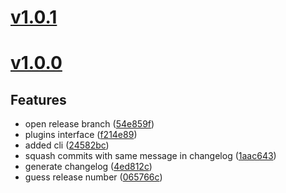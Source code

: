 <a name="v1.0.1"></a>
# [v1.0.1](https://github.com/mcasimir/release-flow/compare/v1.0.0..v1.0.1)

<a name="v1.0.0"></a>
# [v1.0.0](https://github.com/mcasimir/release-flow/commits/v1.0.0)

## Features

- open release branch ([54e859f](https://github.com/mcasimir/release-flow/commits/54e859f))
- plugins interface   ([f214e89](https://github.com/mcasimir/release-flow/commits/f214e89))
- added cli ([24582bc](https://github.com/mcasimir/release-flow/commits/24582bc))
- squash commits with same message in changelog ([1aac643](https://github.com/mcasimir/release-flow/commits/1aac643))
- generate changelog ([4ed812c](https://github.com/mcasimir/release-flow/commits/4ed812c))
- guess release number ([065766c](https://github.com/mcasimir/release-flow/commits/065766c))
